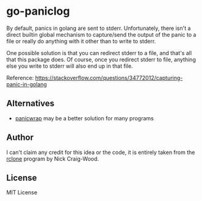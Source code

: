 go-paniclog
===========

By default, panics in golang are sent to stderr. Unfortunately, there isn't a
direct builtin global mechanism to capture/send the output of the panic to
a file or really do anything with it other than to write to stderr.

One possible solution is that you can redirect stderr to a file, and that's 
all that this package does. Of course, once you redirect stderr to file,
anything else you write to stderr will also end up in that file.

Reference: https://stackoverflow.com/questions/34772012/capturing-panic-in-golang


Alternatives
------------

* [panicwrap](https://github.com/mitchellh/panicwrap) may be a better solution
  for many programs

Author
------

I can't claim any credit for this idea or the code, it is entirely taken from
the [rclone](https://github.com/ncw/rclone.git) program by Nick Craig-Wood.

License
-------

MIT License
